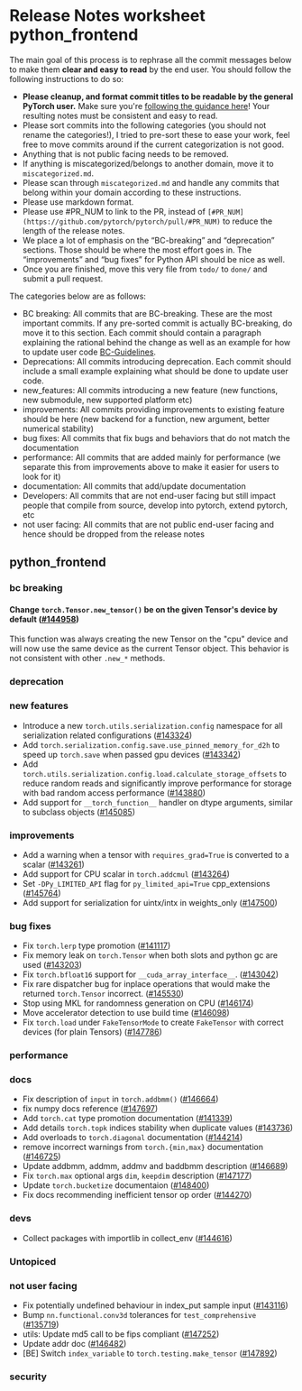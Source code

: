 
# Release Notes worksheet python_frontend

The main goal of this process is to rephrase all the commit messages below to make them **clear and easy to read** by the end user. You should follow the following instructions to do so:

* **Please cleanup, and format commit titles to be readable by the general PyTorch user.** Make sure you're [following the guidance here](https://docs.google.com/document/d/14OmgGBr1w6gl1VO47GGGdwrIaUNr92DFhQbY_NEk8mQ/edit)! Your resulting notes must be consistent and easy to read.
* Please sort commits into the following categories (you should not rename the categories!), I tried to pre-sort these to ease your work, feel free to move commits around if the current categorization is not good.
* Anything that is not public facing needs to be removed.
* If anything is miscategorized/belongs to another domain, move it to `miscategorized.md`.
* Please scan through `miscategorized.md` and handle any commits that belong within your domain according to these instructions.
* Please use markdown format.
* Please use #PR_NUM to link to the PR, instead of `[#PR_NUM](https://github.com/pytorch/pytorch/pull/#PR_NUM)` to reduce the length of the release notes.
* We place a lot of emphasis on the “BC-breaking” and “deprecation” sections. Those should be where the most effort goes in. The “improvements” and “bug fixes” for Python API should be nice as well.
* Once you are finished, move this very file from `todo/` to `done/` and submit a pull request.

The categories below are as follows:

* BC breaking: All commits that are BC-breaking. These are the most important commits. If any pre-sorted commit is actually BC-breaking, do move it to this section. Each commit should contain a paragraph explaining the rational behind the change as well as an example for how to update user code [BC-Guidelines](https://docs.google.com/document/d/14OmgGBr1w6gl1VO47GGGdwrIaUNr92DFhQbY_NEk8mQ/edit#heading=h.a9htwgvvec1m).
* Deprecations: All commits introducing deprecation. Each commit should include a small example explaining what should be done to update user code.
* new_features: All commits introducing a new feature (new functions, new submodule, new supported platform etc)
* improvements: All commits providing improvements to existing feature should be here (new backend for a function, new argument, better numerical stability)
* bug fixes: All commits that fix bugs and behaviors that do not match the documentation
* performance: All commits that are added mainly for performance (we separate this from improvements above to make it easier for users to look for it)
* documentation: All commits that add/update documentation
* Developers: All commits that are not end-user facing but still impact people that compile from source, develop into pytorch, extend pytorch, etc
* not user facing: All commits that are not public end-user facing and hence should be dropped from the release notes

## python_frontend
### bc breaking

#### Change `torch.Tensor.new_tensor()` be on the given Tensor's device by default ([#144958](https://github.com/pytorch/pytorch/pull/144958))

This function was always creating the new Tensor on the "cpu" device and will now use the same device as the current Tensor object. This behavior is not consistent with other `.new_*` methods.


### deprecation
### new features
- Introduce a new `torch.utils.serialization.config` namespace for all serialization related configurations ([#143324](https://github.com/pytorch/pytorch/pull/143324))
- Add `torch.serialization.config.save.use_pinned_memory_for_d2h` to speed up `torch.save` when passed gpu devices ([#143342](https://github.com/pytorch/pytorch/pull/143342))
- Add `torch.utils.serialization.config.load.calculate_storage_offsets` to reduce random reads and significantly improve performance for storage with bad random access performance ([#143880](https://github.com/pytorch/pytorch/pull/143880))
- Add support for `__torch_function__` handler on dtype arguments, similar to subclass objects ([#145085](https://github.com/pytorch/pytorch/pull/145085))

### improvements
- Add a warning when a tensor with `requires_grad=True` is converted to a scalar ([#143261](https://github.com/pytorch/pytorch/pull/143261))
- Add support for CPU scalar in `torch.addcmul` ([#143264](https://github.com/pytorch/pytorch/pull/143264))
- Set `-DPy_LIMITED_API` flag for `py_limited_api=True` cpp_extensions ([#145764](https://github.com/pytorch/pytorch/pull/145764))
- Add support for serialization for uintx/intx in weights_only ([#147500](https://github.com/pytorch/pytorch/pull/147500))


### bug fixes
- Fix `torch.lerp` type promotion ([#141117](https://github.com/pytorch/pytorch/pull/141117))
- Fix memory leak on `torch.Tensor` when both slots and python gc are used ([#143203](https://github.com/pytorch/pytorch/pull/143203))
- Fix `torch.bfloat16` support for `__cuda_array_interface__`. ([#143042](https://github.com/pytorch/pytorch/pull/143042))
- Fix rare dispatcher bug for inplace operations that would make the returned `torch.Tensor` incorrect. ([#145530](https://github.com/pytorch/pytorch/pull/145530))
- Stop using MKL for randomness generation on CPU ([#146174](https://github.com/pytorch/pytorch/pull/146174))
- Move accelerator detection to use build time ([#146098](https://github.com/pytorch/pytorch/pull/146098))
- Fix `torch.load` under `FakeTensorMode` to create `FakeTensor` with correct devices (for plain Tensors) ([#147786](https://github.com/pytorch/pytorch/pull/147786))
### performance
### docs
- Fix description of `input` in `torch.addbmm()` ([#146664](https://github.com/pytorch/pytorch/pull/146664))
- fix numpy docs reference ([#147697](https://github.com/pytorch/pytorch/pull/147697))
- Add `torch.cat` type promotion documentation ([#141339](https://github.com/pytorch/pytorch/pull/141339))
- Add details `torch.topk` indices stability when duplicate values ([#143736](https://github.com/pytorch/pytorch/pull/143736))
- Add overloads to `torch.diagonal` documentation ([#144214](https://github.com/pytorch/pytorch/pull/144214))
- remove incorrect warnings from `torch.{min,max}` documentation ([#146725](https://github.com/pytorch/pytorch/pull/146725))
- Update addbmm, addmm, addmv and baddbmm description ([#146689](https://github.com/pytorch/pytorch/pull/146689))
- Fix `torch.max` optional args `dim`, `keepdim` description ([#147177](https://github.com/pytorch/pytorch/pull/147177))
- Update `torch.bucketize` documentaion ([#148400](https://github.com/pytorch/pytorch/pull/148400))
- Fix docs recommending inefficient tensor op order ([#144270](https://github.com/pytorch/pytorch/pull/144270))


### devs
- Collect packages with importlib in collect_env ([#144616](https://github.com/pytorch/pytorch/pull/144616))


### Untopiced


### not user facing
- Fix potentially undefined behaviour in index_put sample input ([#143116](https://github.com/pytorch/pytorch/pull/143116))
- Bump `nn.functional.conv3d` tolerances for `test_comprehensive` ([#135719](https://github.com/pytorch/pytorch/pull/135719))
- utils: Update md5 call to be fips compliant ([#147252](https://github.com/pytorch/pytorch/pull/147252))
- Update addr doc ([#146482](https://github.com/pytorch/pytorch/pull/146482))
- [BE] Switch `index_variable` to `torch.testing.make_tensor` ([#147892](https://github.com/pytorch/pytorch/pull/147892))
### security
